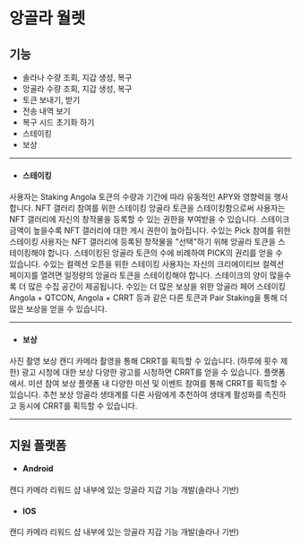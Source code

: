 # 앙골라 월렛






## 기능
- 솔라나 수량 조회, 지갑 생성, 복구
- 앙골라 수량 조회, 지갑 생성, 복구
- 토큰 보내기, 받기
- 전송 내역 보기
- 복구 시드 초기화 하기
- 스테이킹
- 보상
---
- #### 스테이킹

사용자는 Staking Angola 토큰의 수량과 기간에 따라 유동적인 APY와 영향력을 행사합니다.
NFT 갤러리 참여를 위한 스테이킹 
앙골라 토큰을 스테이킹함으로써 사용자는 NFT 갤러리에 자신의 창작물을 등록할 수 있는 권한을 부여받을 수 있습니다. 스테이크 금액이 높을수록 NFT 갤러리에 대한 게시 권한이 높아집니다.
</s></s> 수있는
Pick 참여를 위한 스테이킹
사용자는 NFT 갤러리에 등록된 창작물을 "선택"하기 위해 앙골라 토큰을 스테이킹해야 합니다. 스테이킹된 앙골라 토큰의 수에 비례하여 PICK의 권리를 얻을 수 있습니다.
</s></s> 수있는
컬렉션 오픈을 위한 스테이킹
사용자는 자신의 크리에이티브 컬렉션 페이지를 열려면 일정량의 앙골라 토큰을 스테이킹해야 합니다. 스테이크의 양이 많을수록 더 많은 수집 공간이 제공됩니다.
</s></s> 수있는
더 많은 보상을 위한 앙골라 페어 스테이킹
Angola + QTCON, Angola + CRRT 등과 같은 다른 토큰과 Pair Staking을 통해 더 많은 보상을 얻을 수 있습니다.

---
- #### 보상
사진 촬영 보상
캔디 카메라 촬영을 통해 CRRT를 획득할 수 있습니다.
(하루에 횟수 제한)
광고 시청에 대한 보상
다양한 광고를 시청하면 CRRT를 얻을 수 있습니다. 플랫폼에서.
미션 참여 보상
플랫폼 내 다양한 ​​미션 및 이벤트 참여를 통해 CRRT를 획득할 수 있습니다.
추천 보상
앙골라 생태계를 다른 사람에게 추천하여 생태계 활성화를 촉진하고 동시에 CRRT를 획득할 수 있습니다.


---
## 지원 플랫폼
- #### Android 
캔디 카메라 리워드 샵 내부에 있는 앙골라 지갑 기능 개발(솔라나 기반)

- #### IOS
캔디 카메라 리워드 샵 내부에 있는 앙골라 지갑 기능 개발(솔라나 기반)


